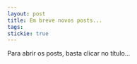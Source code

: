 ```yaml
---
layout: post
title: Em breve novos posts...
tags: 
stickie: true
---
```


Para abrir os posts, basta clicar no título...

